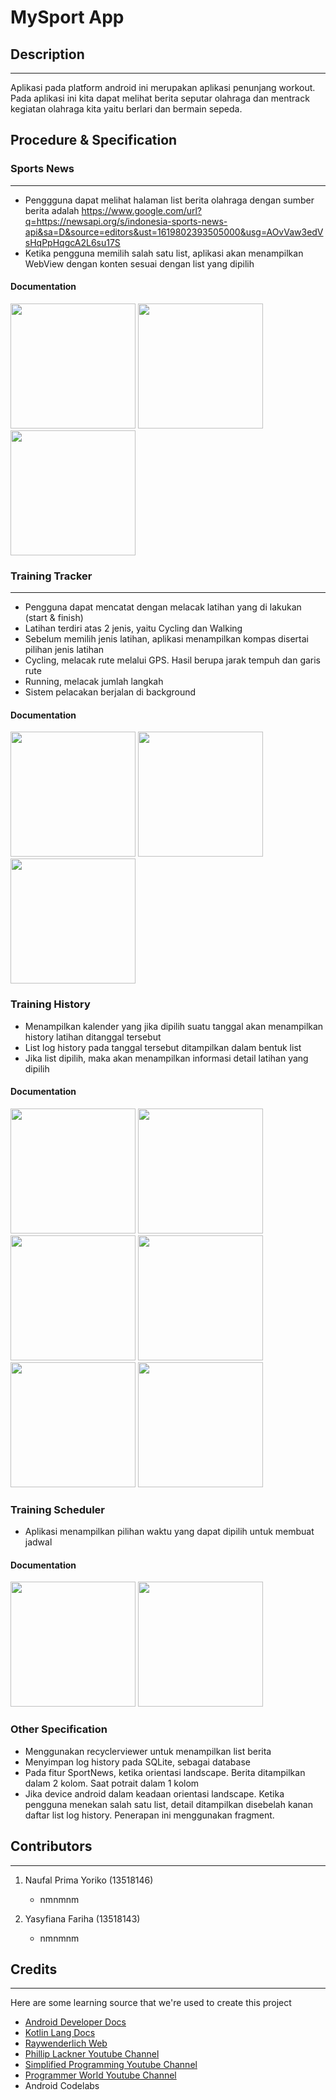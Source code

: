 # MySport App

## Description
----------------
Aplikasi pada platform android ini merupakan aplikasi penunjang workout.
Pada aplikasi ini kita dapat melihat berita seputar olahraga dan mentrack kegiatan olahraga kita yaitu berlari dan bermain sepeda.

## Procedure & Specification
### Sports News
----------------
- Penggguna dapat melihat halaman list berita olahraga dengan sumber berita adalah https://www.google.com/url?q=https://newsapi.org/s/indonesia-sports-news-api&sa=D&source=editors&ust=1619802393505000&usg=AOvVaw3edVsHqPpHqgcA2L6su17S
- Ketika pengguna memilih salah satu list, aplikasi akan menampilkan WebView dengan konten sesuai dengan list yang dipilih

#### Documentation
<img src="./docs/news.jpg" width="200">
<img src="./docs/webview.jpg" width="200">
<img src="./docs/newLands.jpg" width="200">




### Training Tracker
----------------
- Pengguna dapat mencatat dengan melacak latihan yang di lakukan (start & finish)
- Latihan terdiri atas 2 jenis, yaitu Cycling dan Walking
- Sebelum memilih jenis latihan, aplikasi menampilkan kompas disertai pilihan jenis latihan
- Cycling, melacak rute melalui GPS. Hasil berupa jarak tempuh dan garis rute
- Running, melacak jumlah langkah
- Sistem pelacakan berjalan di background

#### Documentation
<img src="./docs/Tracker.jpg" width="200">
<img src="./docs/runningTrack.jpg" width="200">
<img src="./docs/CyclingTrack.jpg" width="200">


### Training History
- Menampilkan kalender yang jika dipilih suatu tanggal akan menampilkan history latihan ditanggal tersebut
- List log history pada tanggal tersebut ditampilkan dalam bentuk list
- Jika list dipilih, maka akan menampilkan informasi detail latihan yang dipilih

#### Documentation
<img src="./docs/calenderHistory.jpg" width="200">
<img src="./docs/History.jpg" width="200">
<img src="./docs/HistoryLand.jpg" width="200">
<img src="./docs/HistoryLands2.jpg" width="200">
<img src="./docs/HistoryDetail1.jpg" width="200">
<img src="./docs/HistoryDetail2.jpg" width="200">


### Training Scheduler
- Aplikasi menampilkan pilihan waktu yang dapat dipilih untuk membuat jadwal

#### Documentation
<img src="./docs/ListSchedule.jpg" width="200">
<img src="./docs/addschedule.jpg" width="200">


### Other Specification
- Menggunakan recyclerviewer untuk menampilkan list berita
- Menyimpan log history pada SQLite, sebagai database
- Pada fitur SportNews, ketika orientasi landscape. Berita ditampilkan dalam 2 kolom. Saat potrait dalam 1 kolom
- Jika device android dalam keadaan orientasi landscape. Ketika pengguna menekan salah satu list, detail ditampilkan disebelah kanan daftar list log history. Penerapan ini menggunakan fragment.


## Contributors
----------------
1. Naufal Prima Yoriko (13518146)
   - nmnmnm

2. Yasyfiana Fariha (13518143)
   - nmnmnm


## Credits
----------------

Here are some learning source that we're used to create this project

- [Android Developer Docs](https://developer.android.com)
- [Kotlin Lang Docs](https://kotlinlang.org/docs/home.html)
- [Raywenderlich Web](https://www.raywenderlich.com)
- [Phillip Lackner Youtube Channel](https://www.youtube.com/playlist?list=PLQkwcJG4YTCQ6emtoqSZS2FVwZR9FT3BV)
- [Simplified Programming Youtube Channel](https://www.youtube.com/watch?v=0aOn2mIRlCA)
- [Programmer World Youtube Channel](https://www.youtube.com/watch?v=Dqg1A4hy-jI)
- Android Codelabs
